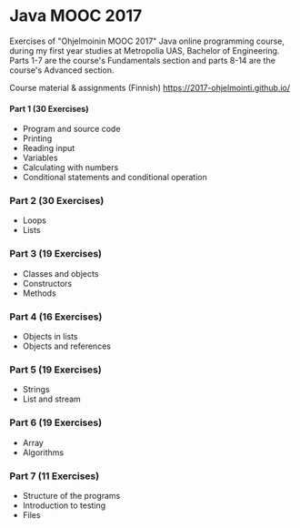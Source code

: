 # Java MOOC 2017
Exercises of "Ohjelmoinin MOOC 2017" Java online programming course, during my first year studies at Metropolia UAS, Bachelor of Engineering.
Parts 1-7 are the course's Fundamentals section and parts 8-14 are the course's Advanced section.

Course material & assignments (Finnish) https://2017-ohjelmointi.github.io/

#### Part 1 (30 Exercises)
+ Program and source code
+ Printing
+ Reading input
+ Variables
+ Calculating with numbers
+ Conditional statements and conditional operation

### Part 2 (30 Exercises)
+ Loops
+ Lists

### Part 3 (19 Exercises)
+ Classes and objects
+ Constructors
+ Methods

### Part 4 (16 Exercises)
+ Objects in lists
+ Objects and references

### Part 5 (19 Exercises)
+ Strings
+ List and stream

### Part 6 (19 Exercises)
+ Array
+ Algorithms

### Part 7 (11 Exercises)
+ Structure of the programs
+ Introduction to testing
+ Files
